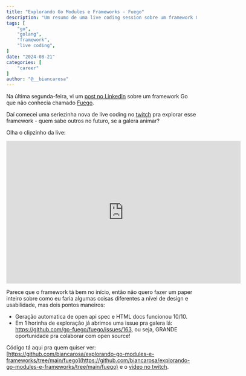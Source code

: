 ```yaml
---
title: "Explorando Go Modules e Frameworks - Fuego"
description: "Um resumo de uma live coding session sobre um framework Go que auto-gera open api spec"
tags: [
    "go",
    "golang",
    "framework",
    "live coding",
]
date: "2024-08-21"
categories: [
    "career"
]
author: "@__biancarosa"
---
```

Na última segunda-feira, vi um [post no LinkedIn](https://www.linkedin.com/posts/danielmesquitta_fuego-golang-web-framework-activity-7231268707165982720-Xfg_?utm_source=share&utm_medium=member_desktop) sobre um framework Go que não conhecia chamado [Fuego](https://github.com/go-fuego/fuego).

Daí comecei uma seriezinha nova de live coding no [twitch](https://www.twitch.tv/biancarosa__) pra explorar esse framework - quem sabe outros no futuro, se a galera animar?

Olha o clipzinho da live:
<iframe src="https://clips.twitch.tv/embed?clip=SlickFriendlyHamburgerBuddhaBar-LzV4EuGe0WnKtfuK&parent=www.example.com" frameborder="0" allowfullscreen="true" scrolling="no" height="378" width="620"></iframe>


Parece que o framework tá bem no início, então não quero fazer um paper inteiro sobre como eu faria algumas coisas diferentes a nível de design e usabilidade, mas dois pontos maneiros:

- Geração automatica de open api spec e HTML docs funcionou 10/10.
- Em 1 horinha de exploração já abrimos uma issue pra galera lá: https://github.com/go-fuego/fuego/issues/163, ou seja, GRANDE oportunidade pra colaborar com open source!

Código tá aqui pra quem quiser ver: [https://github.com/biancarosa/explorando-go-modules-e-frameworks/tree/main/fuego](https://github.com/biancarosa/explorando-go-modules-e-frameworks/tree/main/fuego) e o [video no twitch](https://www.twitch.tv/videos/2228666639).